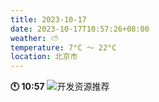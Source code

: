 ```yaml
---
title: 2023-10-17
date: 2023-10-17T10:57:26+08:00
weather: ⛅️
temperature: 7°C ～ 22°C
location: 北京市
---
```


**🕚 10:57** ![开发资源推荐](https://img-1257141638.cos.ap-beijing.myqcloud.com/e3737bdd-7634-4691-9fcc-917a802bda58)